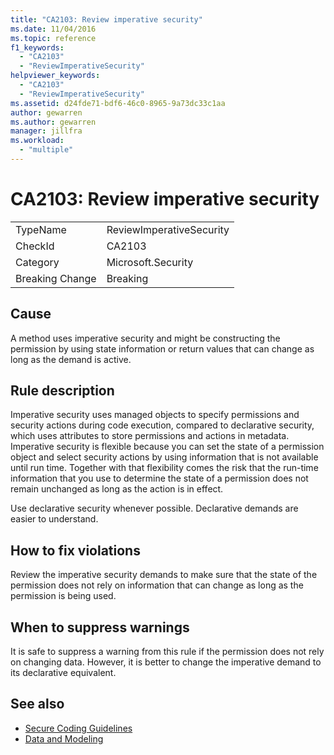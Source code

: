 ```yaml
---
title: "CA2103: Review imperative security"
ms.date: 11/04/2016
ms.topic: reference
f1_keywords:
  - "CA2103"
  - "ReviewImperativeSecurity"
helpviewer_keywords:
  - "CA2103"
  - "ReviewImperativeSecurity"
ms.assetid: d24fde71-bdf6-46c0-8965-9a73dc33c1aa
author: gewarren
ms.author: gewarren
manager: jillfra
ms.workload:
  - "multiple"
---
```

# CA2103: Review imperative security

|||
|-|-|
|TypeName|ReviewImperativeSecurity|
|CheckId|CA2103|
|Category|Microsoft.Security|
|Breaking Change|Breaking|

## Cause

A method uses imperative security and might be constructing the permission by using state information or return values that can change as long as the demand is active.

## Rule description

Imperative security uses managed objects to specify permissions and security actions during code execution, compared to declarative security, which uses attributes to store permissions and actions in metadata. Imperative security is flexible because you can set the state of a permission object and select security actions by using information that is not available until run time. Together with that flexibility comes the risk that the run-time information that you use to determine the state of a permission does not remain unchanged as long as the action is in effect.

Use declarative security whenever possible. Declarative demands are easier to understand.

## How to fix violations

Review the imperative security demands to make sure that the state of the permission does not rely on information that can change as long as the permission is being used.

## When to suppress warnings

It is safe to suppress a warning from this rule if the permission does not rely on changing data. However, it is better to change the imperative demand to its declarative equivalent.

## See also

- [Secure Coding Guidelines](/dotnet/standard/security/secure-coding-guidelines)
- [Data and Modeling](/dotnet/framework/data/index)